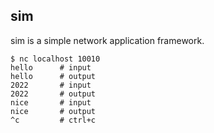 sim
---

sim is a simple network application framework.

```
$ nc localhost 10010
hello      # input
hello      # output
2022       # input
2022       # output
nice       # input
nice       # output
^c         # ctrl+c
```
